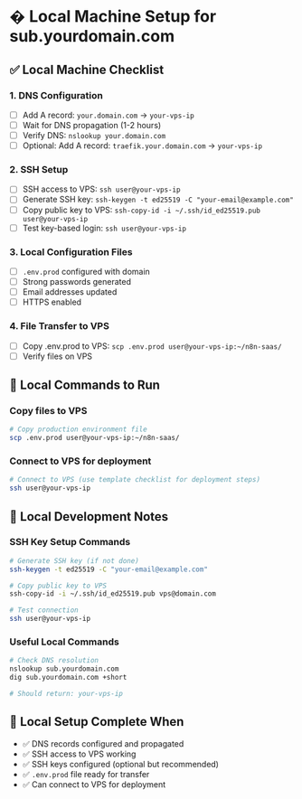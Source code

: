# �️ Local Machine Setup for sub.yourdomain.com

## ✅ Local Machine Checklist

### 1. DNS Configuration

- [ ] Add A record: `your.domain.com` → `your-vps-ip`
- [ ] Wait for DNS propagation (1-2 hours)
- [ ] Verify DNS: `nslookup your.domain.com`
- [ ] Optional: Add A record: `traefik.your.domain.com` → `your-vps-ip`

### 2. SSH Setup

- [ ] SSH access to VPS: `ssh user@your-vps-ip`
- [ ] Generate SSH key: `ssh-keygen -t ed25519 -C "your-email@example.com"`
- [ ] Copy public key to VPS: `ssh-copy-id -i ~/.ssh/id_ed25519.pub user@your-vps-ip`
- [ ] Test key-based login: `ssh user@your-vps-ip`

### 3. Local Configuration Files

- [ ] `.env.prod` configured with domain
- [ ] Strong passwords generated  
- [ ] Email addresses updated
- [ ] HTTPS enabled

### 4. File Transfer to VPS

- [ ] Copy .env.prod to VPS: `scp .env.prod user@your-vps-ip:~/n8n-saas/`
- [ ] Verify files on VPS

## 🚀 Local Commands to Run

### Copy files to VPS

```bash
# Copy production environment file
scp .env.prod user@your-vps-ip:~/n8n-saas/
```

### Connect to VPS for deployment

```bash
# Connect to VPS (use template checklist for deployment steps)
ssh user@your-vps-ip
```

## 📝 Local Development Notes

### SSH Key Setup Commands

```bash
# Generate SSH key (if not done)
ssh-keygen -t ed25519 -C "your-email@example.com"

# Copy public key to VPS
ssh-copy-id -i ~/.ssh/id_ed25519.pub vps@domain.com

# Test connection
ssh user@your-vps-ip
```

### Useful Local Commands

```bash
# Check DNS resolution
nslookup sub.yourdomain.com
dig sub.yourdomain.com +short

# Should return: your-vps-ip
```

## 🎯 Local Setup Complete When

- ✅ DNS records configured and propagated
- ✅ SSH access to VPS working
- ✅ SSH keys configured (optional but recommended)
- ✅ `.env.prod` file ready for transfer
- ✅ Can connect to VPS for deployment
